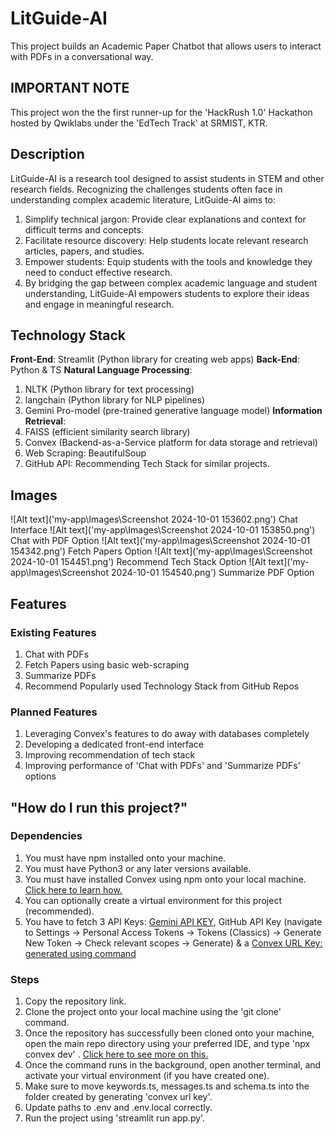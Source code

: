 # LitGuide-AI

This project builds an Academic Paper Chatbot that allows users to interact with PDFs in a conversational way.

## IMPORTANT NOTE

This project won the the first runner-up for the 'HackRush 1.0' Hackathon hosted by Qwiklabs under the 'EdTech Track' at SRMIST, KTR.

## Description

LitGuide-AI is a research tool designed to assist students in STEM and other research fields. Recognizing the challenges students often face in understanding complex academic literature, LitGuide-AI aims to:

1. Simplify technical jargon: Provide clear explanations and context for difficult terms and concepts.
2. Facilitate resource discovery: Help students locate relevant research articles, papers, and studies.
3. Empower students: Equip students with the tools and knowledge they need to conduct effective research.
4. By bridging the gap between complex academic language and student understanding, LitGuide-AI empowers students to explore their ideas and engage in meaningful research.

## Technology Stack

**Front-End**: Streamlit (Python library for creating web apps)
**Back-End**: Python & TS
**Natural Language Processing**:

1. NLTK (Python library for text processing)
2. langchain (Python library for NLP pipelines)
3. Gemini Pro-model (pre-trained generative language model)
   **Information Retrieval**:
4. FAISS (efficient similarity search library)
5. Convex (Backend-as-a-Service platform for data storage and retrieval)
6. Web Scraping: BeautifulSoup
7. GitHub API: Recommending Tech Stack for similar projects.

## Images

![Alt text]('my-app\Images\Screenshot 2024-10-01 153602.png')
Chat Interface
![Alt text]('my-app\Images\Screenshot 2024-10-01 153850.png')
Chat with PDF Option
![Alt text]('my-app\Images\Screenshot 2024-10-01 154342.png')
Fetch Papers Option
![Alt text]('my-app\Images\Screenshot 2024-10-01 154451.png')
Recommend Tech Stack Option
![Alt text]('my-app\Images\Screenshot 2024-10-01 154540.png')
Summarize PDF Option

## Features

### Existing Features

1. Chat with PDFs
2. Fetch Papers using basic web-scraping
3. Summarize PDFs
4. Recommend Popularly used Technology Stack from GitHub Repos

### Planned Features

1. Leveraging Convex's features to do away with databases completely
2. Developing a dedicated front-end interface
3. Improving recommendation of tech stack
4. Improving performance of 'Chat with PDFs' and 'Summarize PDFs' options

## "How do I run this project?"

### Dependencies

1. You must have npm installed onto your machine.
2. You must have Python3 or any later versions available.
3. You must have installed Convex using npm onto your local machine. [Click here to learn how.](https://docs.convex.dev/quickstart/python)
4. You can optionally create a virtual environment for this project (recommended).
5. You have to fetch 3 API Keys: [Gemini API KEY](https://www.youtube.com/watch?v=OVnnVnLZPEo&pp=ygUSZ2V0IGdlbWluaSBhcGkga2V5), GitHub API Key (navigate to Settings -> Personal Access Tokens -> Tokens (Classics) -> Generate New Token -> Check relevant scopes -> Generate) & a [Convex URL Key: generated using command](https://docs.convex.dev/get-started)

### Steps

1. Copy the repository link.
2. Clone the project onto your local machine using the 'git clone' command.
3. Once the repository has successfully been cloned onto your machine, open the main repo directory using your preferred IDE, and type 'npx convex dev' . [Click here to see more on this.](https://docs.convex.dev/get-started)
4. Once the command runs in the background, open another terminal, and activate your virtual environment (if you have created one).
5. Make sure to move keywords.ts, messages.ts and schema.ts into the folder created by generating 'convex url key'.
6. Update paths to .env and .env.local correctly.
7. Run the project using 'streamlit run app.py'.
